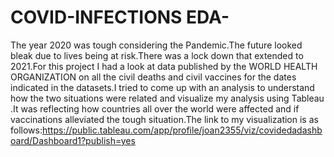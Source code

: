 # COVID-INFECTIONS EDA-
The year 2020 was tough considering the Pandemic.The future looked bleak due to lives being at risk.There was a lock down that extended to 2021.For this project I had a look at data published by the WORLD HEALTH ORGANIZATION  on all the civil deaths and civil vaccines for the dates indicated in the datasets.I tried to come up with an analysis to understand how the two situations were related and visualize my analysis using Tableau .It was reflecting how countries all over the world were affected and if vaccinations alleviated the tough situation.The link to my visualization is as follows:https://public.tableau.com/app/profile/joan2355/viz/covidedadashboard/Dashboard1?publish=yes
